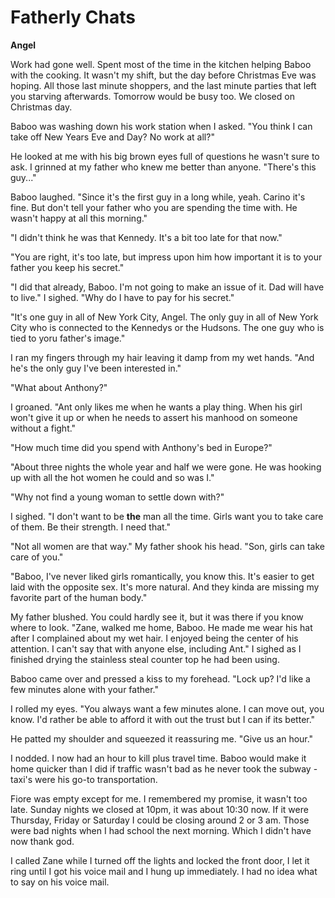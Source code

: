 # Fatherly Chats

**Angel**

Work had gone well.  Spent most of the time in the kitchen helping Baboo with the cooking.  It wasn't my shift, but the day before Christmas Eve was hoping.  All those last minute shoppers, and the last minute parties that left you starving afterwards.  Tomorrow would be busy too.  We closed on Christmas day.

Baboo was washing down his work station when I asked.  "You think I can take off New Years Eve and Day?  No work at all?"

He looked at me with his big brown eyes full of questions he wasn't sure to ask.  I grinned at my father who knew me better than anyone.  "There's this guy..."

Baboo laughed.  "Since it's the first guy in a long while, yeah.  Carino it's fine.  But don't tell your father who you are spending the time with.  He wasn't happy at all this morning."

"I didn't think he was that Kennedy.  It's a bit too late for that now."

"You are right, it's too late, but impress upon him how important it is to your father you keep his secret."

"I did that already, Baboo.  I'm not going to make an issue of it.  Dad will have to live."  I sighed.  "Why do I have to pay for his secret."

"It's one guy in all of New York City, Angel.  The only guy in all of New York City who is connected to the Kennedys or the Hudsons.  The one guy who is tied to yoru father's image."

I ran my fingers through my hair leaving it damp from my wet hands.  "And he's the only guy I've been interested in."

"What about Anthony?"

I groaned.  "Ant only likes me when he wants a play thing.  When his girl won't give it up or when he needs to assert his manhood on someone without a fight."

"How much time did you spend with Anthony's bed in Europe?"

"About three nights the whole year and half we were gone.  He was hooking up with all the hot women he could and so was I."

"Why not find a young woman to settle down with?"

I sighed.  "I don't want to be **the** man all the time.  Girls want you to take care of them.  Be their strength.  I need that."

"Not all women are that way."  My father shook his head.  "Son, girls can take care of you."

"Baboo, I've never liked girls romantically, you know this.  It's easier to get laid with the opposite sex. It's more natural.  And they kinda are missing my favorite part of the human body."

My father blushed.  You could hardly see it, but it was there if you know where to look.  "Zane, walked me home, Baboo.  He made me wear his hat after I complained about my wet hair.  I enjoyed being the center of his attention.  I can't say that with anyone else, including Ant."  I sighed as I finished drying the stainless steal counter top he had been using.

Baboo came over and pressed a kiss to my forehead.  "Lock up?  I'd like a few minutes alone with your father."

I rolled my eyes.  "You always want a few minutes alone.  I can move out, you know.  I'd rather be able to afford it with out the trust but I can if its better."

He patted my shoulder and squeezed it reassuring me.  "Give us an hour."

I nodded.  I now had an hour to kill plus travel time. Baboo would make it home quicker than I did if traffic wasn't bad as he never took the subway - taxi's were his go-to transportation.

Fiore was empty except for me.  I remembered my promise, it wasn't too late.  Sunday nights we closed at 10pm, it was about 10:30 now.  If it were Thursday, Friday or Saturday I could be closing around 2 or 3 am.  Those were bad nights when I had school the next morning.  Which I didn't have now thank god.

I called Zane while I turned off the lights and locked the front door, I let it ring until I got his voice mail and I hung up immediately.  I had no idea what to say on his voice mail.